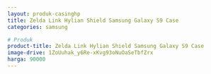 ```yaml
---
layout: produk-casinghp
title: Zelda Link Hylian Shield Samsung Galaxy S9 Case
categories: samsung

# Produk
product-title: Zelda Link Hylian Shield Samsung Galaxy S9 Case
image-drive: 1ZoUuhak_y6Re-xKvg93oNuOaSeTbfZrx
harga: 90000
---
```

